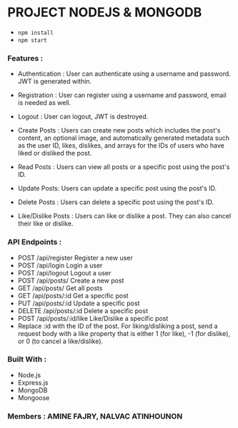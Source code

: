 # PROJECT NODEJS & MONGODB

- `npm install `
- `npm start`

### Features : 
- Authentication : User can authenticate using a username and password. JWT is generated within.
- Registration : User can register using a username and password, email is needed as well.
- Logout : User can logout, JWT is destroyed.

- Create Posts : 
Users can create new posts which includes the post's content, an optional image, and automatically generated metadata such as the user ID, likes, dislikes, and arrays for the IDs of users who have liked or disliked the post.

- Read Posts : 
Users can view all posts or a specific post using the post's ID.

- Update Posts:
Users can update a specific post using the post's ID.

- Delete Posts :
Users can delete a specific post using the post's ID.

- Like/Dislike Posts : 
Users can like or dislike a post. They can also cancel their like or dislike.

###  API Endpoints : 
- POST    /api/register    Register a new user
- POST    /api/login    Login a user
- POST    /api/logout    Logout a user
- POST    /api/posts/    Create a new post
- GET    /api/posts/    Get all posts
- GET    /api/posts/:id    Get a specific post
- PUT    /api/posts/:id    Update a specific post
- DELETE    /api/posts/:id    Delete a specific post
- POST    /api/posts/:id/like    Like/Dislike a specific post
- Replace :id with the ID of the post. For liking/disliking a post, send a request body with a like property that is either 1 (for like), -1 (for dislike), or 0 (to cancel a like/dislike).

###  Built With :
- Node.js
- Express.js
- MongoDB
- Mongoose

### Members : AMINE FAJRY, NALVAC ATINHOUNON